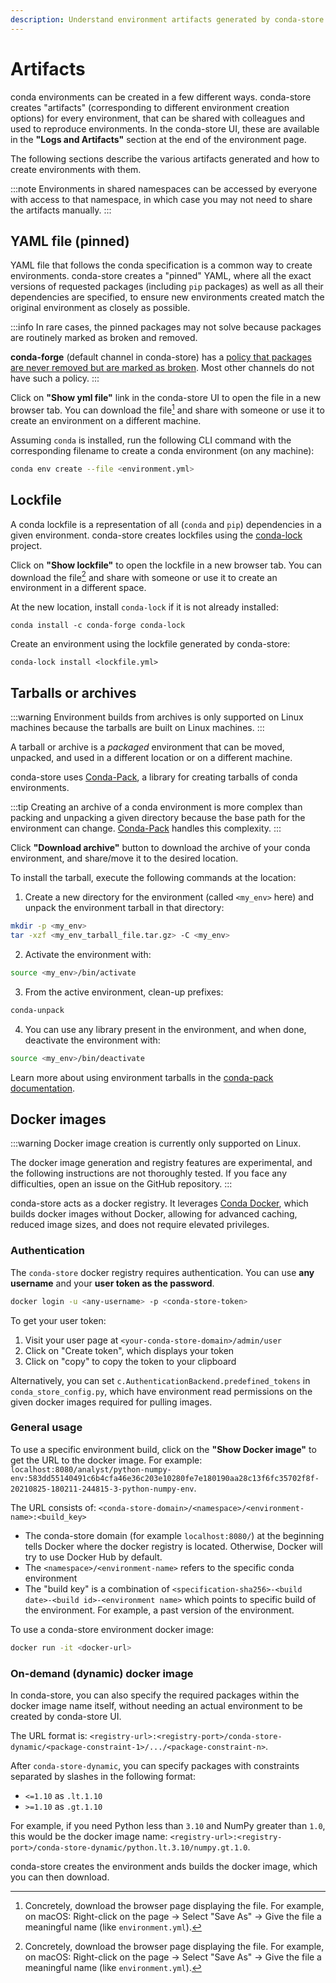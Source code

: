 ```yaml
---
description: Understand environment artifacts generated by conda-store
---
```


# Artifacts

conda environments can be created in a few different ways.
conda-store creates "artifacts" (corresponding to different environment creation options) for every environment, that can be shared with colleagues and used to reproduce environments.
In the conda-store UI, these are available in the **"Logs and Artifacts"** section
at the end of the environment page.

The following sections describe the various artifacts generated and how to create environments with them.

:::note
Environments in shared namespaces can be accessed by everyone with access to that namespace, in which case you may not need to share the artifacts manually.
:::

## YAML file (pinned)

YAML file that follows the conda specification is a common way to create environments.
conda-store creates a "pinned" YAML, where all the exact versions of requested packages (including `pip` packages) as well as all their dependencies are specified, to ensure new environments created match the original environment as closely as possible.

:::info
In rare cases, the pinned packages may not solve because packages are
routinely marked as broken and removed.

**conda-forge** (default channel in conda-store)
has a [policy that packages are never removed but are marked as
broken][conda-forge-immutability-policy].
Most other channels do not have such a policy.
:::

Click on **"Show yml file"** link in the conda-store UI to open the file in a new browser tab. You can download the file[^1] and share with someone or use it to create an environment on a different machine.

[^1]: Concretely, download the browser page displaying the file. For example, on macOS: Right-click on the page -> Select "Save As" -> Give the file a meaningful name (like `environment.yml`).

Assuming `conda` is installed, run the following CLI command with the corresponding filename to create a conda environment (on any machine):

```bash
conda env create --file <environment.yml>
```

## Lockfile

A conda lockfile is a representation of all (`conda` and `pip`) dependencies in
a given environment.
conda-store creates lockfiles using the [conda-lock][conda-lock-github] project.

Click on **"Show lockfile"** to open the lockfile in a new browser tab.
You can download the file[^1] and share with someone or use it to create an environment in a different space.

At the new location, install `conda-lock` if it is not already installed:

```shell
conda install -c conda-forge conda-lock
```

Create an environment using the lockfile generated by conda-store:

```shell
conda-lock install <lockfile.yml>
```

## Tarballs or archives

:::warning
Environment builds from archives is only supported on Linux machines
because the tarballs are built on Linux machines.
:::

A tarball or archive is a _packaged_ environment that can be moved, unpacked, and used in a different location or on a different machine.

conda-store uses [Conda-Pack][conda-pack], a library for
creating tarballs of conda environments.

:::tip
Creating an archive of a conda environment is more complex than packing and unpacking a given directory because the base path for the environment can change.
[Conda-Pack][conda-pack] handles this complexity.
:::

Click **"Download archive"** button to download the archive of your conda environment, and share/move it to the desired location.

To install the tarball, execute the following commands at the location:

1. Create a new directory for the environment (called `<my_env>` here) and unpack the environment tarball in that directory:

```bash
mkdir -p <my_env>
tar -xzf <my_env_tarball_file.tar.gz> -C <my_env>
```

2. Activate the environment with:

```bash
source <my_env>/bin/activate
```

3. From the active environment, clean-up prefixes:

```bash
conda-unpack
```

4. You can use any library present in the environment, and when done, deactivate the environment with:

```bash
source <my_env>/bin/deactivate
```

Learn more about using environment tarballs in the [conda-pack documentation][conda-pack-usage].

## Docker images

:::warning
Docker image creation is currently only supported on Linux.

The docker image generation and registry features are experimental,
and the following instructions are not thoroughly tested.
If you face any difficulties, open an issue on the GitHub repository.
:::

conda-store acts as a docker registry.
It leverages [Conda Docker][conda-docker], which builds docker images without Docker, allowing for advanced caching, reduced image sizes, and does not require elevated privileges.

### Authentication

The `conda-store` docker registry requires authentication.
You can use **any username** and your **user token as the password**.

```bash
docker login -u <any-username> -p <conda-store-token>
```

To get your user token:

1. Visit your user page at `<your-conda-store-domain>/admin/user`
2. Click on "Create token", which displays your token
3. Click on "copy" to copy the token to your clipboard

Alternatively, you can set `c.AuthenticationBackend.predefined_tokens` in `conda_store_config.py`, which have environment read permissions on the given docker images required for pulling images.

### General usage

To use a specific environment build, click on the **"Show Docker image"** to get the URL to the docker image. For example: `localhost:8080/analyst/python-numpy-env:583dd55140491c6b4cfa46e36c203e10280fe7e180190aa28c13f6fc35702f8f-20210825-180211-244815-3-python-numpy-env`.

The URL consists of: `<conda-store-domain>/<namespace>/<environment-name>:<build_key>`

* The conda-store domain (for example `localhost:8080/`) at the beginning tells Docker where the docker registry is located. Otherwise, Docker will try to use Docker Hub by default.
* The `<namespace>/<environment-name>` refers to the specific conda environment
* The "build key" is a combination of `<specification-sha256>-<build
date>-<build id>-<environment name>` which points to specific build of the environment. For example, a past version of the environment.

To use a conda-store environment docker image:

```bash
docker run -it <docker-url>
```

### On-demand (dynamic) docker image

In conda-store, you can also specify the required packages within the docker image name itself, without needing an actual environment to be created by conda-store UI.

The URL format is: `<registry-url>:<registry-port>/conda-store-dynamic/<package-constraint-1>/.../<package-constraint-n>`.

After `conda-store-dynamic`, you can specify packages with constraints separated by
slashes in the following format:
* `<=1.10` as `.lt.1.10`
* `>=1.10` as `.gt.1.10`

For example, if you need Python less than `3.10` and NumPy
greater than `1.0`, this would be the docker image
name: `<registry-url>:<registry-port>/conda-store-dynamic/python.lt.3.10/numpy.gt.1.0`.

conda-store creates the environment ands builds the docker image, which you can then download.

<!-- External links -->
[conda-docs]: https://docs.conda.io/projects/conda/en/latest/user-guide/concepts/environments.html
[conda-forge-immutability-policy]: https://conda-forge.org/docs/maintainer/updating_pkgs.html#packages-on-conda-forge-are-immutable
[conda-lock-github]: https://github.com/conda-incubator/conda-lock
[constructor]: https://github.com/conda/constructor
[conda-pack]: https://conda.github.io/conda-pack/
[conda-pack-usage]: https://conda.github.io/conda-pack/index.html#commandline-usage
[conda-docker]: https://github.com/conda-incubator/conda-docker
